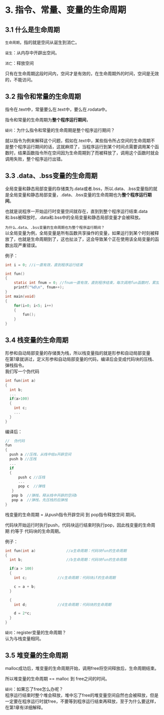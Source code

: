 # 3. 指令、常量、变量的生命周期

## 3.1 什么是生命周期
`生命周期`，指的就是空间从诞生到消亡。  

`诞生`：从内存中开辟出空间。  

`消亡`：释放空间  

只有在生命周期这段时间内，空间才是有效的，在生命周期外的时间，空间是无效的，不能访问。  


## 3.2 指令和常量的生命周期
指令在.text中，常量要么在.text中，要么在.rodata中。  

指令和常量的生命周期为**整个程序运行期间**，    

`疑问`：为什么指令和常量的生命周期是整个程序运行期间？    

就以指令为例来解释这个问题，假如在.text中，某些指令所占空间的生命周期不是整个程序运行期间的话，这就麻烦了，当程序运行到某个时间点需要调用某个函数时，结果函数指令所在空间因为生命周期到了而被释放了，调用这个函数时就会调用失败，整个程序运行出错。  


## 3.3 .data、.bss变量的生命周期
全局变量和静态局部变量的存储类为.data或者.bss，所以.data、.bss变量指的就是全局变量和静态局部变量，.data、.bss变量的生命周期也为**整个程序运行期间**。  

也就是说程序一开始运行时变量空间就存在，直到到整个程序运行结束.data和.bss被释放时，.data和.bss中的全局变量和静态局部变量才会被释放。  

`为什么.data、.bss变量的生命周期也为整个程序运行期间？`  
以全局变量为例，全局变量是所有函数共享操作的变量，如果运行到某个时刻被释放了，也就是生命周期到了，这也扯淡了，这会导致某个正在使用该全局变量的函数出现严重错误。  

例子：  
 
```c
int i = 0; //i一直有效，直到程序运行结束

int fun()
{
    static int fnum = 0; //fnum一直有效，直到程序结束，每次调用fun函数时，累加的都是同一个fnum
    printf("%d\n", fnum++);
}
int main(void)
{
    for(i=0; i<5; i++)
    {
        fun();
    }
}
```


## 3.4 栈变量的生命周期				
形参和自动局部变量的存储类为栈，所以栈变量指的就是形参和自动局部变量  
在第1章就讲过，定义形参和自动局部变量的代码，编译后会变成代码块的压栈、弹栈指令。  
我们写一个伪代码  

```c                                      
int fun(int a)
{
  int b; 
  ...      
  if(a>100)                                  
  {           
    int c; 
    ...                               
  }                                                                                    
}                                           
```

编译后：

```c
//  伪代码
fun
{
  push a //压栈，从栈中给a开辟空间
  push b //压栈
  ...
  if
  {
      push c //压栈
      ...
      pop c  //弹栈
   }
   pop b  //弹栈，释从栈中开辟的空间b
   pop a  //弹栈，先压栈的后弹栈
}
```

栈变量的生命周期 = 从push指令开辟空间 到 pop指令释放空间 期间。

代码块开始运行时执行push，代码块运行结束时执行pop，因此栈变量的生命周期 约等于 代码块的生命周期。

例子：

```c
int fun(int a)    			//a生命周期：代码块fun的生命周期
{
  int b;          			//b生命周期：代码块fun的生命周期

  if(a > 100)     			
  {
    int c;             	//c生命周期：代码块if的生命周期

    c = a + b;
  }

  {                     
    int d;              //d生命周期：代码块的生命周期

    d = 2*c;
  }
}
```

`疑问`：register变量的生命周期？  
认为与栈变量相同。

## 3.5 堆变量的生命周期
malloc成功后，堆变量的生命周期开始，调用free将空间释放后，生命周期结束。  

所以堆变量的生命周期 == malloc 到 free之间的时间。  

`疑问`：如果忘了free怎么办呢？  
	程序运行结束时整个堆会释放，堆中忘了free的堆变量空间自然也会被释放，但是一定要在程序运行时就free，不要等到程序运行结束再释放，至于为什么要这样，在第1章有详细解释。  
